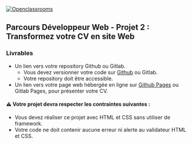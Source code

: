 [![Openclassrooms](https://1to1progress.fr/wp-content/uploads/2019/05/openclassrooms-e1557761236158.png)](https://openclassrooms.com)
## Parcours Développeur Web - Projet 2 : Transformez votre CV en site Web
### Livrables

* Un lien vers votre repository Github ou Gitlab. 
  * Vous devez versionner votre code sur [Github](https://github.com/lifeae/OC_WD_P2) ou Gitlab.
  * Votre repository doit être accessible.
* Un lien vers votre page web hébergée en ligne sur [Github Pages](https://lifeae.github.io/OC_WD_P2/) ou Gitlab Pages, pour présenter votre CV. 

#### :warning: Votre projet devra respecter les contraintes suivantes : 
* Vous devez réaliser ce projet avec HTML et CSS sans utiliser de framework.
* Votre code ne doit contenir aucune erreur ni alerte au validateur HTML et CSS.

